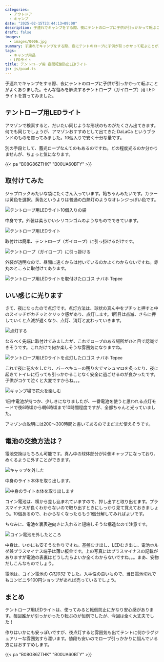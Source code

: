 ```yaml
---
categories:
  - アウトドア
  - キャンプ
date: "2025-02-15T23:44:13+09:00"
description: 子連れでキャンプをする際、夜にテントのロープに子供が引っかかって転ぶことがよくありました。そんな悩みを解決するテントロープ（ガイロープ）用 LED ライトを買ってみましたのでレビューします。
draft: false
images:
  - images/0006.jpg
summary: 子連れでキャンプをする際、夜にテントのロープに子供が引っかかって転ぶことがよくありました。そんな悩みを解決するテントロープ（ガイロープ）用 LED ライトを買ってみました。
tags:
  - キャンプ用品
  - LEDライト
title: テントロープ用 夜間転倒防止LEDライト
js: js/paad.ts
---
```


子連れでキャンプをする際、夜にテントのロープに子供が引っかかって転ぶことがよくありました。そんな悩みを解決するテントロープ（ガイロープ）用 LED ライトを買ってみました。

## テントロープ用LEDライト

アマゾンで検索すると、だいたい同じような形状のものがたくさん出てきます。何でも同じでしょうが、アマゾンおすすめとして出てきた
DaLaCa
というブランドのものを買ってみました。10個入りで安く十分な量です。

別の手段として、蓄光ロープなんてのもあるのですね。どの程度光るのか分かりませんが、ちょっと気になります。

{{< pa "B08G86ZTHK" "B00UA60BTY" >}}

## 取付けてみた

ジップロックみたいな袋にたくさん入っています。飴ちゃんみたいです。カラーは黄色を選択。黄色というよりは普通の白熱灯のようなオレンジっぽい色です。

![テントロープ用LEDライト10個入りの袋](./images/0001.jpg)

中身です。外装は柔らかいシリコンゴムのようなものでできています。

![テントロープ用LEDライト](./images/0002.jpg)

取付けは簡単、テントロープ（ガイロープ）に引っ掛けるだけです。

![テントロープ（ガイロープ）に引っ掛ける](./images/0003.jpg)

外装が透明なので、昼間に遠くからは付いているのかよくわからないですね。赤丸のところに取付けてあります。

![テントロープ用LEDライトを取付けたロゴス ナバホ
Tepee](./images/0004.jpg)

## いい感じに光ります

さて、夜になったので点灯です。点灯方法は、球状の真ん中をプチッと押すと中のスイッチがカチッとクリック感があり、点灯します。1回目は点滅、さらに押していくと点滅が遅くなり、点灯、消灯と変わっていきます。

![点灯する](./images/0005.jpg)

なるべく先端に取付けてみましたが、これでロープのある場所がひと目で認識できそうです。これだけで何か楽しそうな雰囲気になりますね。

![テントロープ用LEDライトを点灯したロゴス ナバホ
Tepee](./images/0006.jpg)

これで夜に花火をしたり、バーベキューの残り火でマシュマロを炙ったり、夜に起きてトイレに行っても引っかかることなく安全に過ごせるのが良かったです。子供がコケて泣くと大変ですからね。。。

![キャンプ場で花火を楽しむ](./images/0007.jpg)

1日中電池が持つか、少しきになりましたが、一番電池を使うと思われる点灯モードで夜8時頃から朝6時頃まで10時間程度ですが、全部ちゃんと光っていました。

アマゾンの説明には200〜300時間と書いてあるのでまだまだ使えそうです。

## 電池の交換方法は？

電池交換はもちろん可能です。真ん中の球体部分が片側キャップになっており、めくるように外すことができます。

![キャップを外した](./images/0008.jpg)

中身のライト本体を取り出します。

![中身のライト本体を取り出します](./images/0009.jpg)

コイン電池は、横から差し込まれていますので、押し出すと取り出せます。プラスマイナスが良くわからないので取り出すときにしっかり見て覚えておきましょう。10個あるので、わからなくなったらもう1個分解してみればよいです。

ちなみに、電池を裏表逆向きに入れると短絡しそうな構造なので注意です。

![コイン電池を外したところ](./images/0010.jpg)

中身は、いかにも安そうな作りですね。基盤むき出し、LEDむき出し、電池ホルダ兼プラスマイナス端子は薄い板金です。上の写真にはプラスマイナスの記載がありますが電池の表裏はどうしたらよいか全くわからないですね。。。まあ、安物だしこんなものでしょう。

電池は、コイン電池の *CR2032*
でした。入手性の良いもので、当日電池切れでもコンビニや100円ショップがあれば売っているでしょう。

## まとめ

テントロープ用LEDライトは、使ってみると転倒防止にかなり安心感があります。毎回誰かが引っかかったり転ぶのが恒例でしたが、今回は全く大丈夫でした！

作りはいかにも安っぽいですが、夜点灯すると雰囲気も出てテントに何かラグジュアリーな雰囲気すら漂います。値段も安いのでロープ引っかかりに悩んでいる方にはおすすめします。

{{< pa "B08G86ZTHK" "B00UA60BTY" >}}
